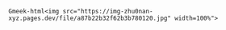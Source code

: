 `Gmeek-html<img src="https://img-zhu0nan-xyz.pages.dev/file/a87b22b32f62b3b780120.jpg" width=100%">`
<!-- ##{"timestamp":1528905600}## -->